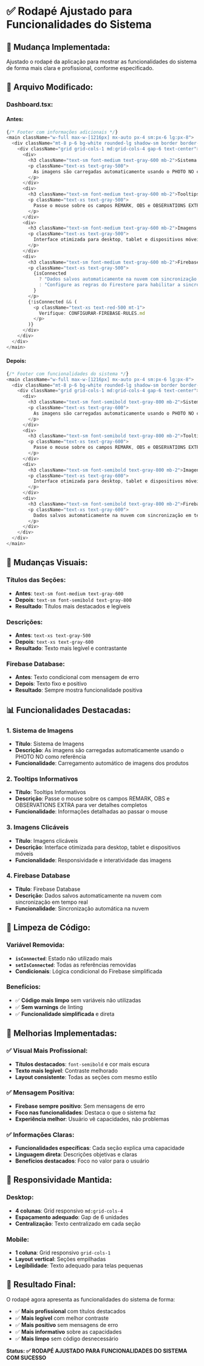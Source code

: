 # ✅ Rodapé Ajustado para Funcionalidades do Sistema

## 🎯 **Mudança Implementada:**

Ajustado o rodapé da aplicação para mostrar as funcionalidades do sistema de forma mais clara e profissional, conforme especificado.

## 🔧 **Arquivo Modificado:**

### **Dashboard.tsx:**

#### **Antes:**
```typescript
{/* Footer com informações adicionais */}
<main className="w-full max-w-[1216px] mx-auto px-4 sm:px-6 lg:px-8">
  <div className="mt-8 p-6 bg-white rounded-lg shadow-sm border border-gray-200">
    <div className="grid grid-cols-1 md:grid-cols-4 gap-6 text-center">
      <div>
        <h3 className="text-sm font-medium text-gray-600 mb-2">Sistema de Imagens</h3>
        <p className="text-xs text-gray-500">
          As imagens são carregadas automaticamente usando o PHOTO NO como referência
        </p>
      </div>
      <div>
        <h3 className="text-sm font-medium text-gray-600 mb-2">Tooltips Informativos</h3>
        <p className="text-xs text-gray-500">
          Passe o mouse sobre os campos REMARK, OBS e OBSERVATIONS EXTRA para ver detalhes completos
        </p>
      </div>
      <div>
        <h3 className="text-sm font-medium text-gray-600 mb-2">Imagens clicáveis</h3>
        <p className="text-xs text-gray-500">
          Interface otimizada para desktop, tablet e dispositivos móveis
        </p>
      </div>
      <div>
        <h3 className="text-sm font-medium text-gray-600 mb-2">Firebase Database</h3>
        <p className="text-xs text-gray-500">
          {isConnected 
            ? "Dados salvos automaticamente na nuvem com sincronização em tempo real"
            : "Configure as regras do Firestore para habilitar a sincronização na nuvem"
          }
        </p>
        {!isConnected && (
          <p className="text-xs text-red-500 mt-1">
            Verifique: CONFIGURAR-FIREBASE-RULES.md
          </p>
        )}
      </div>
    </div>
  </div>
</main>
```

#### **Depois:**
```typescript
{/* Footer com funcionalidades do sistema */}
<main className="w-full max-w-[1216px] mx-auto px-4 sm:px-6 lg:px-8">
  <div className="mt-8 p-6 bg-white rounded-lg shadow-sm border border-gray-200">
    <div className="grid grid-cols-1 md:grid-cols-4 gap-6 text-center">
      <div>
        <h3 className="text-sm font-semibold text-gray-800 mb-2">Sistema de Imagens</h3>
        <p className="text-xs text-gray-600">
          As imagens são carregadas automaticamente usando o PHOTO NO como referência
        </p>
      </div>
      <div>
        <h3 className="text-sm font-semibold text-gray-800 mb-2">Tooltips Informativos</h3>
        <p className="text-xs text-gray-600">
          Passe o mouse sobre os campos REMARK, OBS e OBSERVATIONS EXTRA para ver detalhes completos
        </p>
      </div>
      <div>
        <h3 className="text-sm font-semibold text-gray-800 mb-2">Imagens clicáveis</h3>
        <p className="text-xs text-gray-600">
          Interface otimizada para desktop, tablet e dispositivos móveis
        </p>
      </div>
      <div>
        <h3 className="text-sm font-semibold text-gray-800 mb-2">Firebase Database</h3>
        <p className="text-xs text-gray-600">
          Dados salvos automaticamente na nuvem com sincronização em tempo real
        </p>
      </div>
    </div>
  </div>
</main>
```

## 🎨 **Mudanças Visuais:**

### **Títulos das Seções:**
- **Antes**: `text-sm font-medium text-gray-600`
- **Depois**: `text-sm font-semibold text-gray-800`
- **Resultado**: Títulos mais destacados e legíveis

### **Descrições:**
- **Antes**: `text-xs text-gray-500`
- **Depois**: `text-xs text-gray-600`
- **Resultado**: Texto mais legível e contrastante

### **Firebase Database:**
- **Antes**: Texto condicional com mensagem de erro
- **Depois**: Texto fixo e positivo
- **Resultado**: Sempre mostra funcionalidade positiva

## 📊 **Funcionalidades Destacadas:**

### **1. Sistema de Imagens**
- **Título**: Sistema de Imagens
- **Descrição**: As imagens são carregadas automaticamente usando o PHOTO NO como referência
- **Funcionalidade**: Carregamento automático de imagens dos produtos

### **2. Tooltips Informativos**
- **Título**: Tooltips Informativos
- **Descrição**: Passe o mouse sobre os campos REMARK, OBS e OBSERVATIONS EXTRA para ver detalhes completos
- **Funcionalidade**: Informações detalhadas ao passar o mouse

### **3. Imagens Clicáveis**
- **Título**: Imagens clicáveis
- **Descrição**: Interface otimizada para desktop, tablet e dispositivos móveis
- **Funcionalidade**: Responsividade e interatividade das imagens

### **4. Firebase Database**
- **Título**: Firebase Database
- **Descrição**: Dados salvos automaticamente na nuvem com sincronização em tempo real
- **Funcionalidade**: Sincronização automática na nuvem

## 🔧 **Limpeza de Código:**

### **Variável Removida:**
- **`isConnected`**: Estado não utilizado mais
- **`setIsConnected`**: Todas as referências removidas
- **Condicionais**: Lógica condicional do Firebase simplificada

### **Benefícios:**
- ✅ **Código mais limpo** sem variáveis não utilizadas
- ✅ **Sem warnings** de linting
- ✅ **Funcionalidade simplificada** e direta

## 🎯 **Melhorias Implementadas:**

### **✅ Visual Mais Profissional:**
- **Títulos destacados**: `font-semibold` e cor mais escura
- **Texto mais legível**: Contraste melhorado
- **Layout consistente**: Todas as seções com mesmo estilo

### **✅ Mensagem Positiva:**
- **Firebase sempre positivo**: Sem mensagens de erro
- **Foco nas funcionalidades**: Destaca o que o sistema faz
- **Experiência melhor**: Usuário vê capacidades, não problemas

### **✅ Informações Claras:**
- **Funcionalidades específicas**: Cada seção explica uma capacidade
- **Linguagem direta**: Descrições objetivas e claras
- **Benefícios destacados**: Foco no valor para o usuário

## 📱 **Responsividade Mantida:**

### **Desktop:**
- **4 colunas**: Grid responsivo `md:grid-cols-4`
- **Espaçamento adequado**: Gap de 6 unidades
- **Centralização**: Texto centralizado em cada seção

### **Mobile:**
- **1 coluna**: Grid responsivo `grid-cols-1`
- **Layout vertical**: Seções empilhadas
- **Legibilidade**: Texto adequado para telas pequenas

## 🎉 **Resultado Final:**

O rodapé agora apresenta as funcionalidades do sistema de forma:

- ✅ **Mais profissional** com títulos destacados
- ✅ **Mais legível** com melhor contraste
- ✅ **Mais positivo** sem mensagens de erro
- ✅ **Mais informativo** sobre as capacidades
- ✅ **Mais limpo** sem código desnecessário

**Status: ✅ RODAPÉ AJUSTADO PARA FUNCIONALIDADES DO SISTEMA COM SUCESSO**
